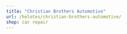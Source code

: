 ```yaml
---
title: "Christian Brothers Automotive"
url: /helotes/christian-brothers-automotive/
shop: car repair
---
```

